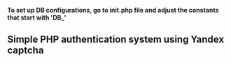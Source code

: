 **To set up DB configurations, go to init.php file and adjust the constants that start with 'DB_'**

## Simple PHP authentication system using Yandex captcha